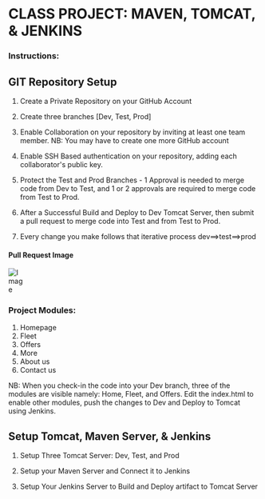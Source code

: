 # CLASS PROJECT: MAVEN, TOMCAT, & JENKINS

### Instructions:

## GIT Repository Setup

1. Create a Private Repository on your GitHub Account

2. Create three branches [Dev, Test, Prod]

3. Enable Collaboration on your repository by inviting at least one team member. NB: You may have to create one more GitHub account

4. Enable SSH Based authentication on your repository, adding each collaborator's public key.

5. Protect the Test and Prod Branches - 1 Approval is needed to merge code from Dev to Test, and 1 or 2 approvals are required to merge code from Test to Prod.

6. After a Successful Build and Deploy to Dev Tomcat Server, then submit a pull request to merge code into Test and from Test to Prod.

7. Every change you make follows that iterative process dev==>test==>prod

#### Pull Request Image

<img
  src="https://github.com/seunayolu/car-rentals-maven-jenkins-tomcat-project/blob/main/GitHub%20Pull%20Request.png"
  alt="Image"
  title="Pull Request"
  style="display: inline-block; margin: 0 auto; max-width: 30px">

### Project Modules:

1. Homepage
2. Fleet
3. Offers
4. More
5. About us
6. Contact us

NB: When you check-in the code into your Dev branch, three of the modules are visible namely: Home, Fleet, and Offers. Edit the index.html
to enable other modules, push the changes to Dev and Deploy to Tomcat using Jenkins.

## Setup Tomcat, Maven Server, & Jenkins

1. Setup Three Tomcat Server: Dev, Test, and Prod

2. Setup your Maven Server and Connect it to Jenkins 

3. Setup Your Jenkins Server to Build and Deploy artifact to Tomcat Server
